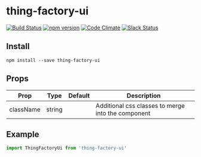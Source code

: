 # thing-factory-ui

[![Build Status](https://travis-ci.org/octoblu/thing-factory-ui.svg?branch=master)](https://travis-ci.org/octoblu/thing-factory-ui)
[![npm version](https://badge.fury.io/js/thing-factory-ui.svg)](http://badge.fury.io/js/thing-factory-ui)
[![Code Climate](https://codeclimate.com/github/octoblu/thing-factory-ui.png)](https://codeclimate.com/github/octoblu/thing-factory-ui)
[![Slack Status](http://community-slack.octoblu.com/badge.svg)](http://community-slack.octoblu.com)

## Install
```
npm install --save thing-factory-ui
```

## Props
| Prop      | Type   | Default | Description                          |
| ----------| -------| --------| -------------------------------------|
| className | string |         | Additional css classes to merge into the component |


## Example
```js
import ThingFactoryUi from 'thing-factory-ui'
```
